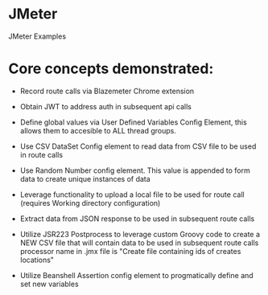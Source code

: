 # JMeter
 JMeter Examples

# Core concepts demonstrated:
- Record route calls via Blazemeter Chrome extension
- Obtain JWT to address auth in subsequent api calls
- Define global values via User Defined Variables Config Element, this allows them to accesible to ALL thread groups.
- Use CSV DataSet Config element to read data from CSV file to be used in route calls
- Use Random Number config element.  This value is appended to form data to create unique instances of data
- Leverage functionality to upload a local file to be used for route call (requires Working directory configuration)
- Extract data from JSON response to be used in subsequent route calls
- Utilize JSR223 Postprocess to leverage custom Groovy code to create a NEW CSV file that will contain data to be used in subsequent route calls
        processor name in .jmx file is "Create file containing ids of creates locations"

- Utilize Beanshell Assertion config element to progmatically define and set new variables



 
 
